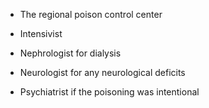 - The regional poison control center

- Intensivist

- Nephrologist for dialysis

- Neurologist for any neurological deficits

- Psychiatrist if the poisoning was intentional